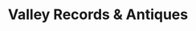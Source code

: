 ---
title: "Valley Records & Antiques"
url: /vernon-township/valley-records-and-antiques/
shop: music
---